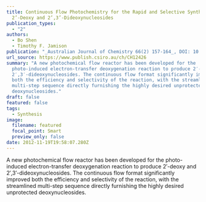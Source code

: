 ```yaml
---
title: Continuous Flow Photochemistry for the Rapid and Selective Synthesis of
  2’-Deoxy and 2’,3’-Dideoxynucleosides
publication_types:
  - "2"
authors:
  - Bo Shen 
  - Timothy F. Jamison
publication: "_Australian Journal of Chemistry 66(2) 157-164_, DOI: 10.1071/CH12426"
url_source: https://www.publish.csiro.au/ch/CH12426
summary: "A new photochemical flow reactor has been developed for the
  photo-induced electron-transfer deoxygenation reaction to produce 2′-deoxy and
  2′,3′-dideoxynucleosides. The continuous flow format significantly improved
  both the efficiency and selectivity of the reaction, with the streamlined
  multi-step sequence directly furnishing the highly desired unprotected
  deoxynucleosides."
draft: false
featured: false
tags:
  - Synthesis
image:
  filename: featured
  focal_point: Smart
  preview_only: false
date: 2012-11-19T19:58:07.280Z
---
```

  A new photochemical flow reactor has been developed for the photo-induced electron-transfer deoxygenation reaction to produce 2′-deoxy and 2′,3′-dideoxynucleosides. The continuous flow format significantly improved both the efficiency and selectivity of the reaction, with the streamlined multi-step sequence directly furnishing the highly desired unprotected deoxynucleosides.

